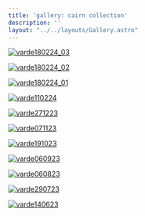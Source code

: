```yaml
---
title: 'gallery: cairn collection'
description: ''
layout: "../../layouts/Gallery.astro"
---
```


[![varde180224_03](/img/varder/varde180224_03.JPG)](/img/varder/varde180224_03.JPG)

[![varde180224_02](/img/varder/varde180224_02.webp)](/img/varder/varde180224_02.webp)

[![varde180224_01](/img/varder/varde180224_01.JPG)](/img/varder/varde180224_01.JPG)

[![varde110224](/img/varder/varde110224.webp)](/img/varder/varde110224.webp)

[![varde271223](/img/varder/varde271223.webp)](/img/varder/varde271223.webp)

[![varde071123](/img/varder/varde071123.webp)](/img/varder/varde071123.webp)


[![varde191023](/img/varder/varde191023.webp)](/img/varder/varde191023.webp)

[![varde060923](/img/varder/varde060923.webp)](/img/varder/varde060923.webp)

[![varde060823](/img/varder/varde060823.webp)](/img/varder/varde060823.webp)

[![varde290723](/img/varder/varde290723.webp)](/img/varder/varde290723.webp)

[![varde140623](/img/varder/varde140623.webp)](/img/varder/varde140623.webp)
